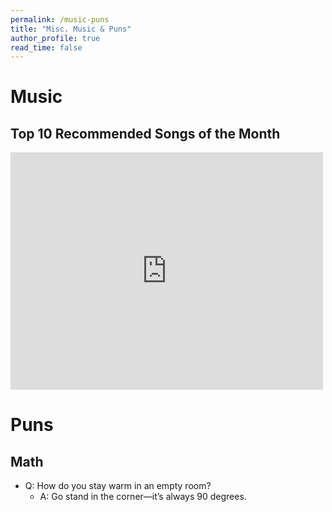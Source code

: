 ```yaml
---
permalink: /music-puns
title: "Misc. Music & Puns"
author_profile: true 
read_time: false
---
```


# Music

## Top 10 Recommended Songs of the Month 
<iframe src="https://open.spotify.com/embed/playlist/6GEcOm9r324I06JfOtKJz9" width="500" height="380" frameborder="0" allowtransparency="true" allow="encrypted-media"></iframe>

# Puns

## Math

* Q: How do you stay warm in an empty room?
    * A: Go stand in the corner—it’s always 90 degrees.